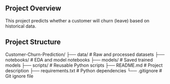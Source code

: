 ## Project Overview
This project predicts whether a customer will churn (leave) based on historical data.  

## Project Structure
Customer-Churn-Prediction/
├── data/ # Raw and processed datasets
├── notebooks/ # EDA and model notebooks
├── models/ # Saved trained models
├── scripts/ # Reusable Python scripts
├── README.md # Project description
├── requirements.txt # Python dependencies
└── .gitignore # Git ignore file
